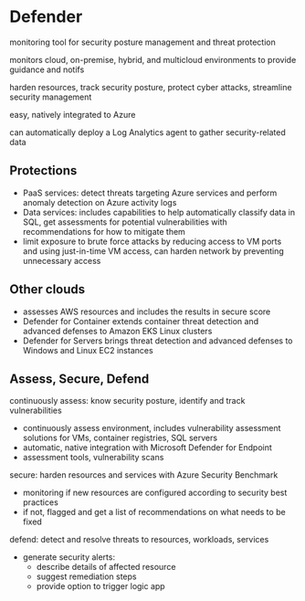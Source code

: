 # Defender

monitoring tool for security posture management and threat protection

monitors cloud, on-premise, hybrid, and multicloud environments to provide guidance and notifs

harden resources, track security posture, protect cyber attacks, streamline security management

easy, natively integrated to Azure

can automatically deploy a Log Analytics agent to gather security-related data

## Protections

- PaaS services: detect threats targeting Azure services and perform anomaly detection on Azure activity logs
- Data services: includes capabilities to help automatically classify data in SQL, get assessments for potential vulnerabilities with recommendations for how to mitigate them
- limit exposure to brute force attacks by reducing access to VM ports and using just-in-time VM access, can harden network by preventing unnecessary access

## Other clouds

- assesses AWS resources and includes the results in secure score
- Defender for Container extends container threat detection and advanced defenses to Amazon EKS Linux clusters
- Defender for Servers brings threat detection and advanced defenses to Windows and Linux EC2 instances

## Assess, Secure, Defend

continuously assess: know security posture, identify and track vulnerabilities

- continuously assess environment, includes vulnerability assessment solutions for VMs, container registries, SQL servers
- automatic, native integration with Microsoft Defender for Endpoint
- assessment tools, vulnerability scans

secure: harden resources and services with Azure Security Benchmark

- monitoring if new resources are configured according to security best practices
- if not, flagged and get a list of recommendations on what needs to be fixed

defend: detect and resolve threats to resources, workloads, services

- generate security alerts:
    - describe details of affected resource
    - suggest remediation steps
    - provide option to trigger logic app